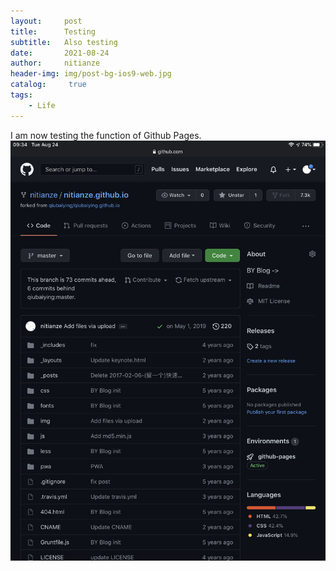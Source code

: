 ```yaml
---
layout:     post
title:      Testing
subtitle:   Also testing
date:       2021-08-24
author:     nitianze
header-img: img/post-bg-ios9-web.jpg
catalog: 	 true
tags:
    - Life
---
```

I am now testing the function of Github Pages.
![](img/68B7039E-B415-4A51-9BD5-AFEFD998BA60.png)
